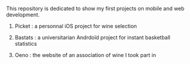 This repository is dedicated to show my first projects on mobile and web development.

1. Picket : a personnal iOS project for wine selection

2. Bastats : a universitarian Andrdoïd project for instant basketball statistics

3. Oeno : the website of an association of wine I took part in